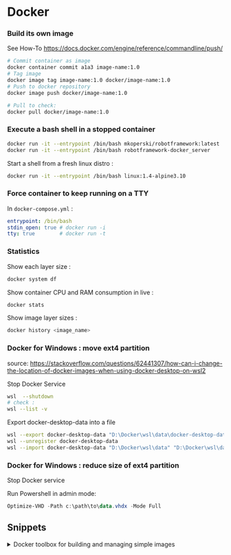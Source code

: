 # Docker 

### Build its own image

See How-To https://docs.docker.com/engine/reference/commandline/push/

```bash
# Commit container as image
docker container commit a1a3 image-name:1.0
# Tag image 
docker image tag image-name:1.0 docker/image-name:1.0
# Push to docker repository
docker image push docker/image-name:1.0

# Pull to check:
docker pull docker/image-name:1.0
```

### Execute a bash shell in a stopped container

```bash
docker run -it --entrypoint /bin/bash mkoperski/robotframework:latest
docker run -it --entrypoint /bin/bash robotframework-docker_server
```
Start a shell from a fresh linux distro :
```bash
docker run -it --entrypoint /bin/bash linux:1.4-alpine3.10
```

### Force container to keep running on a TTY

In `docker-compose.yml` :

```yaml
entrypoint: /bin/bash
stdin_open: true # docker run -i
tty: true        # docker run -t
```

### Statistics

Show each layer size :

```bash
docker system df
```

Show container CPU and RAM consumption in live :

```bash
docker stats
```

Show image layer sizes :

```bash
docker history <image_name>
```

### Docker for Windows : move ext4 partition

source: https://stackoverflow.com/questions/62441307/how-can-i-change-the-location-of-docker-images-when-using-docker-desktop-on-wsl2

Stop Docker Service

```bash
wsl  --shutdown
# check : 
wsl --list -v
```
Export docker-desktop-data into a file

```bash
wsl --export docker-desktop-data "D:\Docker\wsl\data\docker-desktop-data.tar"
wsl --unregister docker-desktop-data
wsl --import docker-desktop-data "D:\Docker\wsl\data" "D:\Docker\wsl\data\docker-desktop-data.tar" --version 2
```

### Docker for Windows : reduce size of ext4 partition

Stop Docker service

Run Powershell in admin mode:

```powershell
Optimize-VHD -Path c:\path\to\data.vhdx -Mode Full
```


## Snippets

<p><details>
  <summary>Docker toolbox for building and managing simple images</summary>
```bash
#!/bin/bash

# TODO : improve dynamic options

#######################################
# VARIABLES
#######################################

BUILD_VERSION=v0.01
IMAGE_NAME=$CLI_IMAGE_NAME
HTTPD_PORT=8083

ACTION=$1

#######################################
# fix docker volume mount from git bash, cygwin terms :
#######################################
case $TERM in
 cygwin)
   export MSYS_NO_PATHCONV=1
   ;;
esac


case "$ACTION" in
  #######################################
  # Build Docker Image from Dockerfile  #
  #######################################
  build)
  docker build . -t ${IMAGE_NAME}:${BUILD_VERSION}
  echo Available images:
  docker image ls | grep ${IMAGE_NAME}
  ;;
  
  start)
  echo docker run --rm -d -v \"C:\\Users\\FP17228\\Desktop\\sigma\\public:/usr/local/apache2/htdocs\" -p \"${HTTPD_PORT}:80\" ${IMAGE_NAME}:${BUILD_VERSION}
  ;;
  
  attachc)
  CONTAINER_ID=`docker ps | grep "${IMAGE_NAME}:${BUILD_VERSION}" | awk '{print $1}'`
  docker exec -it $CONTAINER_ID bash
  ;;
  
  attachi)
  echo docker run --rm -it --entrypoint \"bash\" -v \"C:\\Path\\To\\Public:/usr/local/apache2/htdocs\" -p \"${HTTPD_PORT}:80\" ${IMAGE_NAME}:${BUILD_VERSION}
  ;;
  
  logs)
  CONTAINER_ID=`docker ps | grep "${IMAGE_NAME}:${BUILD_VERSION}" | awk '{print $1}'`
  docker logs -n 30 -f $CONTAINER_ID
  ;;
  
  stop)
  CONTAINER_ID=`docker ps | grep "${IMAGE_NAME}:${BUILD_VERSION}" | awk '{print $1}'`
  docker stop $CONTAINER_ID
  ;;
  
  status)
  docker ps -a | grep "${IMAGE_NAME}:${BUILD_VERSION}"
  ;;
  
  *)
    echo "Usage: $0 {build|start|attachc|attachi|logs|stop|status}"
    exit 1
esac

```
</p>
